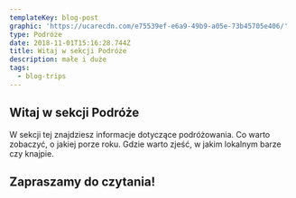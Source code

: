 ```yaml
---
templateKey: blog-post
graphic: 'https://ucarecdn.com/e75539ef-e6a9-49b9-a05e-73b45705e406/'
type: Podróże
date: 2018-11-01T15:16:28.744Z
title: Witaj w sekcji Podróże
description: małe i duże
tags:
  - blog-trips
---
```

## Witaj w sekcji Podróże

W sekcji tej znajdziesz informacje dotyczące podróżowania. Co warto zobaczyć, o jakiej porze roku. Gdzie warto zjeść, w jakim lokalnym barze czy knajpie. 

## Zapraszamy do czytania!
